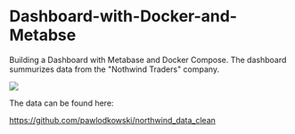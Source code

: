 # Dashboard-with-Docker-and-Metabse

Building a Dashboard with Metabase and Docker Compose. The dashboard summurizes data from the "Nothwind Traders" company.

![](dashboard.gif)

The data can be found here:

https://github.com/pawlodkowski/northwind_data_clean
